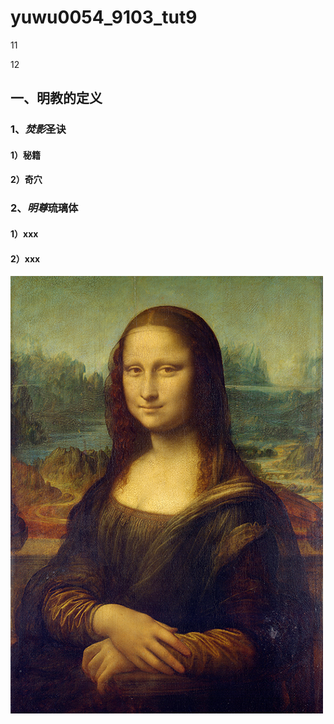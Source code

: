 # yuwu0054_9103_tut9

11

12

## **一、明教的定义**
### 1、*焚影*圣诀
#### 1）秘籍
#### 2）奇穴
### 2、*明尊*琉璃体
#### 1）xxx
#### 2）xxx


![An image of the Mona Lisa](ReadMeImages/Mona_Lisa_by_Leonardo_da_Vinci_500_x_700.jpg)